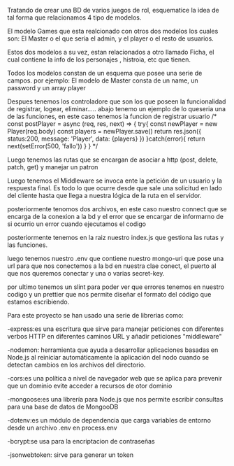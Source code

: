 Tratando de crear una BD de varios juegos de rol, esquematice la idea de tal forma que relacionamos 4 tipo de modelos. 

El modelo Games que esta realcionado con otros dos modelos los cuales son: El Master o el que seria el admin, y el player o el resto de usuarios.

Estos dos modelos a su vez, estan relacionados a otro llamado Ficha, el cual contiene la info de los personajes , histroia, etc que tienen.

Todos los modelos constan de un esquema que posee una serie de campos. por ejemplo:  El modelo de Master consta de un name, un password y un array player

Despues tenemos los controladore que son los que poseen la funcionalidad de registrar, logear, eliminar.....
abajo tenemo un ejemplo de lo queseria una de las funciones, en este caso tenemos la funcion de registrar usuario
/*
const postPlayer = async (req, res, next) => {
    try{
        const newPlayer = new Player(req.body)
        const players =  newPlayer.save()
        return res.json({
            status:200,
            message: 'Player',
            data: {players}
        })
    }catch(error){
        return next(setError(500, 'fallo'))
    }
}
*/

Luego tenemos las rutas que se encargan de asociar a http (post, delete, patch, get) y manejar un patron


Luego tenemos el Middleware se invoca ente la petición de un usuario y la respuesta final. Es todo lo que ocurre desde que sale una solicitud en lado del cliente hasta que llega a nuestra lógica de la ruta en el servidor. 

posteriormente tenomos dos archivos, en este caso nuestro connect que se encarga de la conexion a la bd y el error que se encargar de informarno de si ocurrio un error cuando ejecutamos el codigo

posteriormente tenemos en la raiz nuestro index.js que gestiona las rutas y las funciones.

luego tenemos nuestro .env que contiene nuestro mongo-uri que pose una url para que nos conectemos a la bd en nuestra clae conect, el puerto al que nos queremos conectar y una o varias secret-key.


por ultimo tenemos un slint para poder ver que errores tenemos en nuestro codigo y un prettier que nos permite diseñar el formato del código que estamos escribiendo.


Para este proyecto se han usado una serie de librerias como:

-express:es una escritura que sirve para manejar peticiones con diferentes verbos HTTP en diferentes caminos URL y añadir peticiones "middleware"

-nodemon: herramienta que ayuda a desarrollar aplicaciones basadas en Node.js al reiniciar automáticamente la aplicación del nodo cuando se detectan cambios en los archivos del directorio.

-cors:es una política a nivel de navegador web que se aplica para prevenir que un dominio  evite acceder a recursos de otor dominio

-mongoose:es una librería para Node.js que nos permite escribir consultas para una base de datos de MongooDB

-dotenv:es un módulo de dependencia  que carga variables de entorno desde un archivo .env en process.env

-bcrypt:se usa para la encriptacion de contraseñas

-jsonwebtoken: sirve para generar un token
